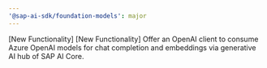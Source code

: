 ```yaml
---
'@sap-ai-sdk/foundation-models': major
---
```

[New Functionality] [New Functionality] Offer an OpenAI client to consume Azure OpenAI models for chat completion and embeddings via generative AI hub of SAP AI Core. 

